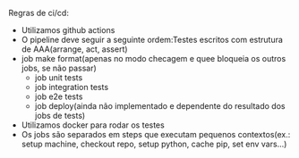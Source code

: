 Regras de ci/cd:
- Utilizamos github actions
- O pipeline deve seguir a seguinte ordem:Testes escritos com estrutura de AAA(arrange, act, assert)
- job make format(apenas no modo checagem e quee bloqueia os outros jobs, se não passar)
  - job unit tests
  - job integration tests
  - job e2e tests
  - job deploy(ainda não implementado e dependente do resultado dos jobs de tests)
- Utilizamos docker para rodar os testes
- Os jobs são separados em steps que executam pequenos contextos(ex.: setup machine, checkout repo, setup python, cache pip, set env vars...)